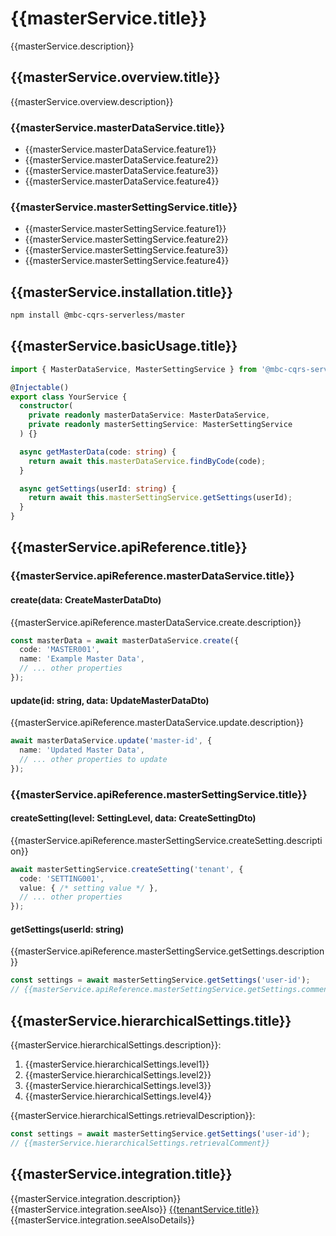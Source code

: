 # {{masterService.title}}

{{masterService.description}}

## {{masterService.overview.title}}

{{masterService.overview.description}}

### {{masterService.masterDataService.title}}
- {{masterService.masterDataService.feature1}}
- {{masterService.masterDataService.feature2}}
- {{masterService.masterDataService.feature3}}
- {{masterService.masterDataService.feature4}}

### {{masterService.masterSettingService.title}}
- {{masterService.masterSettingService.feature1}}
- {{masterService.masterSettingService.feature2}}
- {{masterService.masterSettingService.feature3}}
- {{masterService.masterSettingService.feature4}}

## {{masterService.installation.title}}

```bash
npm install @mbc-cqrs-serverless/master
```

## {{masterService.basicUsage.title}}

```typescript
import { MasterDataService, MasterSettingService } from '@mbc-cqrs-serverless/master';

@Injectable()
export class YourService {
  constructor(
    private readonly masterDataService: MasterDataService,
    private readonly masterSettingService: MasterSettingService
  ) {}

  async getMasterData(code: string) {
    return await this.masterDataService.findByCode(code);
  }

  async getSettings(userId: string) {
    return await this.masterSettingService.getSettings(userId);
  }
}
```

## {{masterService.apiReference.title}}

### {{masterService.apiReference.masterDataService.title}}

#### create(data: CreateMasterDataDto)

{{masterService.apiReference.masterDataService.create.description}}

```typescript
const masterData = await masterDataService.create({
  code: 'MASTER001',
  name: 'Example Master Data',
  // ... other properties
});
```

#### update(id: string, data: UpdateMasterDataDto)

{{masterService.apiReference.masterDataService.update.description}}

```typescript
await masterDataService.update('master-id', {
  name: 'Updated Master Data',
  // ... other properties to update
});
```

### {{masterService.apiReference.masterSettingService.title}}

#### createSetting(level: SettingLevel, data: CreateSettingDto)

{{masterService.apiReference.masterSettingService.createSetting.description}}

```typescript
await masterSettingService.createSetting('tenant', {
  code: 'SETTING001',
  value: { /* setting value */ },
  // ... other properties
});
```

#### getSettings(userId: string)

{{masterService.apiReference.masterSettingService.getSettings.description}}

```typescript
const settings = await masterSettingService.getSettings('user-id');
// {{masterService.apiReference.masterSettingService.getSettings.comment}}
```

## {{masterService.hierarchicalSettings.title}}

{{masterService.hierarchicalSettings.description}}:

1. {{masterService.hierarchicalSettings.level1}}
2. {{masterService.hierarchicalSettings.level2}}
3. {{masterService.hierarchicalSettings.level3}}
4. {{masterService.hierarchicalSettings.level4}}

{{masterService.hierarchicalSettings.retrievalDescription}}:

```typescript
const settings = await masterSettingService.getSettings('user-id');
// {{masterService.hierarchicalSettings.retrievalComment}}
```

## {{masterService.integration.title}}

{{masterService.integration.description}} {{masterService.integration.seeAlso}} [{{tenantService.title}}](./tenant-service.md) {{masterService.integration.seeAlsoDetails}}
